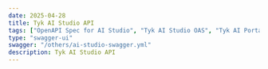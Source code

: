 ```yaml
---
date: 2025-04-28
title: Tyk AI Studio API
tags: ["OpenAPI Spec for AI Studio", "Tyk AI Studio OAS", "Tyk AI Portal REST"]
type: "swagger-ui"
swagger: "/others/ai-studio-swagger.yml"
description: Tyk AI Studio API
---
```

